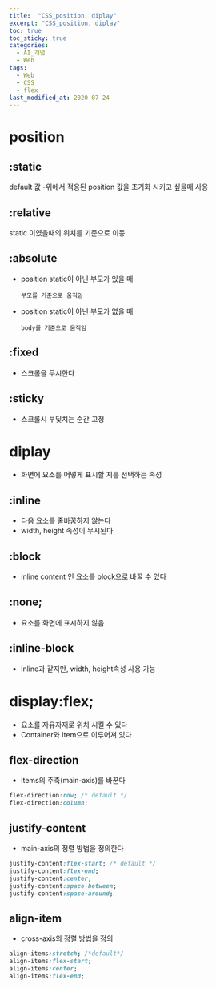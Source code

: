 ```yaml
---
title:  "CSS_position, diplay"
excerpt: "CSS_position, diplay"
toc: true
toc_sticky: true
categories:
  - AI_개념
  - Web
tags:
  - Web
  - CSS
  - flex
last_modified_at: 2020-07-24
---
```


# position

## :static 
default 값
-위에서 적용된 position 값을 초기화 시키고 싶을때 사용

## :relative 
static 이였을때의 위치를 기준으로 이동

## :absolute
* position static이 아닌 부모가 있을 때 

      부모를 기준으로 움직임

* position static이 아닌 부모가 없을 때

      body를 기준으로 움직임

## :fixed

* 스크롤을 무시한다
  
## :sticky

* 스크롤시 부딪치는 순간 고정


# diplay 
* 화면에 요소를 어떻게 표시할 지를 선택하는 속성

## :inline

* 다음 요소를 줄바꿈하지 않는다
* width, height 속성이 무시된다

## :block

* inline content 인 요소를 block으로 바꿀 수 있다

## :none;

* 요소를 화면에 표시하지 않음

## :inline-block
* inline과 같지만, width, height속성 사용 가능

# display:flex;
* 요소를 자유자재로 위치 시킬 수 있다
* Container와 Item으로 이루어져 있다

## flex-direction
* items의 주축(main-axis)를 바꾼다

```css
flex-direction:row; /* default */
flex-direction:column;
```

## justify-content
* main-axis의 정렬 방법을 정의한다

```css
justify-content:flex-start; /* default */
justify-content:flex-end;
justify-content:center;
justify-content:space-between;
justify-content:space-around;
```

## align-item
* cross-axis의 정렬 방법을 정의

```css
align-items:stretch; /*default*/
align-items:flex-start;
align-items:center;
align-items:flex-end;
```
